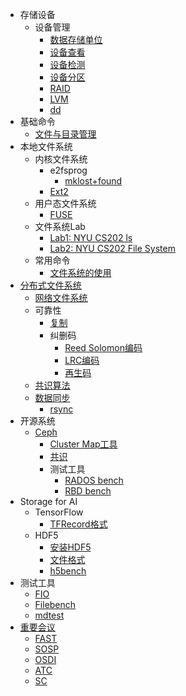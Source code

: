 * 存储设备
  * 设备管理
    * [数据存储单位](/data-storage-unit.md)
    * [设备查看](/disk-list.md)
    * [设备检测](/disk-check.md)
    * [设备分区](/disk-partition.md)
    * [RAID](/linux-raid.md)
    * [LVM](/linux-lvm.md)
    * [dd](/dd.md)
* 基础命令
  * [文件与目录管理](/file-and-directory-manage.md)
* 本地文件系统
  * 内核文件系统
    * e2fsprog
      * [mklost+found](/mklost+found.md)
    * [Ext2](/file-system-ext2.md) 
  * 用户态文件系统
    * [FUSE](/fuse.md)
  * 文件系统Lab
    * [Lab1: NYU CS202 ls](/nyu-cs202-lab-ls.md)
    * [Lab2: NYU CS202 File System](/nyu-cs202-lab-file-system.md)
  * 常用命令
    * [文件系统的使用](/file-system-usage.md)
* [分布式文件系统](/distributed-file-system.md)
  * [网络文件系统](/network-file-system.md)
  * 可靠性
    * [复制](/replication.md)
    * 纠删码
      * [Reed Solomon编码](/erasure-coding/reed-solomon.md)
      * [LRC编码](/erasure-coding/locally-repairable-code.md)
      * [再生码](/erasure-coding/regenerating-code.md)
  * [共识算法](/consensus/README.md)
  * [数据同步](/sync/README.md)
    * [rsync](/sync/rsync.md)
* 开源系统
    * [Ceph](/ceph-install.md)
        * [Cluster Map工具](/ceph-cluster-map.md)
        * [共识](/ceph/mon/paxos.md)
        * 测试工具
            * [RADOS bench](/ceph-rados-bench.md)
            * [RBD bench](/ceph-rbd-bench.md)
* Storage for AI
    * TensorFlow
        * [TFRecord格式](/storage-for-ai/tensorflow/TFRecord.md)
    * HDF5
        * [安装HDF5](/hdf5/hdf5-installation.md)
        * [文件格式](/hdf5/file-format.md)
        * [h5bench](/hdf5/h5bench.md)
* 测试工具
    * [FIO](/fio.md)
    * [Filebench](/filebench.md)
    * [mdtest](/mdtest.md)
* [重要会议](/conference.md)
    * [FAST](/publication/fast.md)
    * [SOSP](/publication/sosp.md)
    * [OSDI](/publication/osdi.md)
    * [ATC](/publication/atc.md)
    * [SC](/publication/sc.md)

